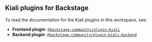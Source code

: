 ## Kiali plugins for Backstage

To read the documentation for the Kiali plugins in this workspace, see:

- **Frontend plugin**: [`@backstage-community/plugin-kiali`](https://github.com/backstage/community-plugins/tree/main/workspaces/kiali/plugins/kiali)
- **Backend plugin**: [`@backstage-community/plugin-kiali-backend`](https://github.com/backstage/community-plugins/tree/main/workspaces/kiali/plugins/kiali-backend)
